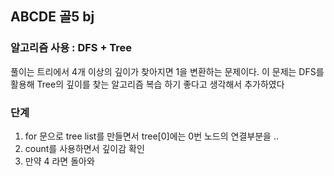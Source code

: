 ## ABCDE 골5 bj

### 알고리즘 사용 : DFS + Tree

풀이는 트리에서 4개 이상의 깊이가 찾아지면 1을 변환하는 문제이다.
이 문제는 DFS를 활용해 Tree의 깊이를 찾는 알고리즘 복습 하기 좋다고 생각해서 추가하였다

### 단계
1. for 문으로 tree list를 만들면서 tree[0]에는 0번 노드의 연결부분을 ..
2. count를 사용하면서 깊이감 확인
3. 만약 4 라면 돌아와
